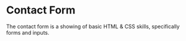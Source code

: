 # Contact Form #

The contact form is a showing of basic HTML &amp; CSS skills, specifically forms and inputs.
